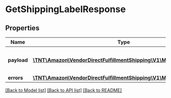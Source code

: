 # GetShippingLabelResponse

## Properties
Name | Type | Description | Notes
------------ | ------------- | ------------- | -------------
**payload** | [**\TNT\Amazon\VendorDirectFulfillmentShipping\V1\Model\ShippingLabel**](ShippingLabel.md) | The payload for the getShippingLabel operation. | [optional] 
**errors** | [**\TNT\Amazon\VendorDirectFulfillmentShipping\V1\Model\ErrorList**](ErrorList.md) |  | [optional] 

[[Back to Model list]](../README.md#documentation-for-models) [[Back to API list]](../README.md#documentation-for-api-endpoints) [[Back to README]](../README.md)


